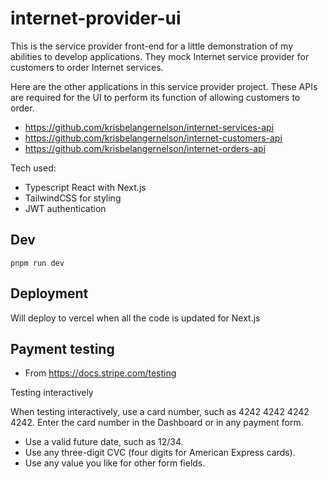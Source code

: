 # internet-provider-ui

This is the service provider front-end for a little demonstration of my abilities to develop applications. They mock Internet service provider for customers to order Internet services.

Here are the other applications in this service provider project. These APIs are required for the UI to perform its function of allowing customers to order.

- https://github.com/krisbelangernelson/internet-services-api
- https://github.com/krisbelangernelson/internet-customers-api
- https://github.com/krisbelangernelson/internet-orders-api

Tech used:
- Typescript React with Next.js
- TailwindCSS for styling
- JWT authentication

## Dev

`pnpm run dev`

## Deployment

Will deploy to vercel when all the code is updated for Next.js


## Payment testing
- From https://docs.stripe.com/testing

Testing interactively

When testing interactively, use a card number, such as 4242 4242 4242 4242. Enter the card number in the Dashboard or in any payment form.

- Use a valid future date, such as 12/34.
- Use any three-digit CVC (four digits for American Express cards).
- Use any value you like for other form fields.
